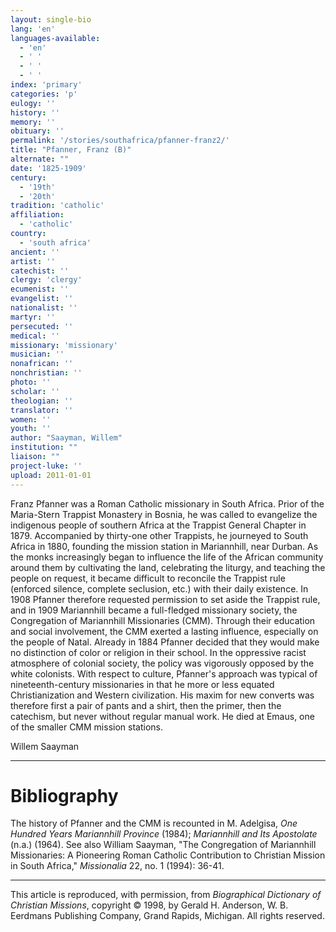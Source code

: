 ```yaml
---
layout: single-bio
lang: 'en'
languages-available:
  - 'en'
  - ' '
  - ' '
  - ' '
index: 'primary'
categories: 'p'
eulogy: ''
history: ''
memory: ''
obituary: ''
permalink: '/stories/southafrica/pfanner-franz2/'
title: "Pfanner, Franz (B)"
alternate: ""
date: '1825-1909'
century:
  - '19th'
  - '20th'
tradition: 'catholic'
affiliation:
  - 'catholic'
country:
  - 'south africa'
ancient: ''
artist: ''
catechist: ''
clergy: 'clergy'
ecumenist: ''
evangelist: ''
nationalist: ''
martyr: ''
persecuted: ''
medical: ''
missionary: 'missionary'
musician: ''
nonafrican: ''
nonchristian: ''
photo: ''
scholar: ''
theologian: ''
translator: ''
women: ''
youth: ''
author: "Saayman, Willem"
institution: ""
liaison: ""
project-luke: ''
upload: 2011-01-01
---
```




Franz Pfanner was a Roman Catholic missionary in South Africa. Prior of the Maria-Stern Trappist Monastery in Bosnia, he was called to evangelize the indigenous people of southern Africa at the Trappist General Chapter in 1879. Accompanied by thirty-one other Trappists, he journeyed to South Africa in 1880, founding the mission station in Mariannhill, near Durban. As the monks increasingly began to influence the life of the African community around them by cultivating the land, celebrating the liturgy, and teaching the people on request, it became difficult to reconcile the Trappist rule (enforced silence, complete seclusion, etc.) with their daily existence. In 1908 Pfanner therefore requested permission to set aside the Trappist rule, and in 1909 Mariannhill became a full-fledged missionary society, the Congregation of Mariannhill Missionaries (CMM). Through their education and social involvement, the CMM exerted a lasting influence, especially on the people of Natal. Already in 1884 Pfanner decided that they would make no distinction of color or religion in their school. In the oppressive racist atmosphere of colonial society, the policy was vigorously opposed by the white colonists. With respect to culture, Pfanner's approach was typical of nineteenth-century missionaries in that he more or less equated Christianization and Western civilization. His maxim for new converts was therefore first a pair of pants and a shirt, then the primer, then the catechism, but never without regular manual work. He died at Emaus, one of the smaller CMM mission stations.

Willem Saayman

---

# Bibliography

The history of Pfanner and the CMM is recounted in M. Adelgisa, *One Hundred Years Mariannhill Province* (1984); *Mariannhill and Its Apostolate* (n.a.) (1964). See also William Saayman, "The Congregation of Mariannhill Missionaries: A Pioneering Roman Catholic Contribution to Christian Mission in South Africa," *Missionalia* 22, no. 1 (1994): 36-41.

---

This article is reproduced, with permission, from *Biographical Dictionary of Christian Missions*, copyright © 1998, by Gerald H. Anderson, W. B. Eerdmans Publishing Company, Grand Rapids, Michigan. All rights reserved.
